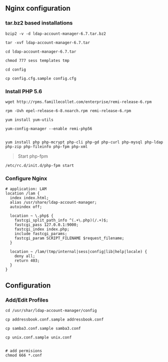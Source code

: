 ## Nginx configuration

### tar.bz2 based installations

```shell
bzip2 -v -d ldap-account-manager-6.7.tar.bz2

tar -xvf ldap-account-manager-6.7.tar

cd ldap-account-manager-6.7.tar

chmod 777 sess templates tmp

cd config

cp config.cfg.sample config.cfg
```



### Install PHP 5.6

```shell
wget http://rpms.famillecollet.com/enterprise/remi-release-6.rpm

rpm -Uvh epel-release-6-8.noarch.rpm remi-release-6.rpm

yum install yum-utils

yum-config-manager --enable remi-php56 


yum install php php-mcrypt php-cli php-gd php-curl php-mysql php-ldap php-zip php-fileinfo php-fpm php-xml
```



> Start php-fpm

```shell
/etc/rc.d/init.d/php-fpm start
```



### Configure Nginx

```
# application: LAM
location /lam {
  index index.html;
  alias /usr/share/ldap-account-manager;
  autoindex off;
  
  location ~ \.php$ {
  	fastcgi_split_path_info ^(.+\.php)(/.+)$;
  	fastcgi_pass 127.0.0.1:9000;
  	fastcgi_index index.php;
  	include fastcgi_params;
  	fastcgi_param SCRIPT_FILENAME $request_filename;
  }
  
  location ~ /lam/(tmp/internal|sess|config|lib|help|locale) {
  	deny all;
  	return 403;
  }
}
```





## Configuration

### Add/Edit Profiles

```shell
cd /usr/shar/ldap-account-manager/config

cp addressbook.conf.sample addressbook.conf

cp samba3.conf.sample samba3.conf

cp unix.conf.sample unix.conf


# add permisions
chmod 666 *.conf
```

